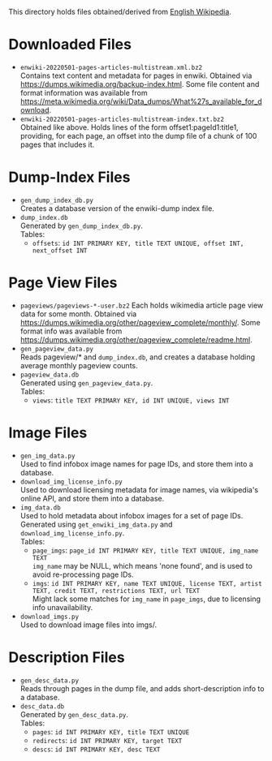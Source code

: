 This directory holds files obtained/derived from [English Wikipedia](https://en.wikipedia.org/wiki/Main_Page).

# Downloaded Files
-   `enwiki-20220501-pages-articles-multistream.xml.bz2` <br>
    Contains text content and metadata for pages in enwiki.
    Obtained via <https://dumps.wikimedia.org/backup-index.html>.
    Some file content and format information was available from
        <https://meta.wikimedia.org/wiki/Data_dumps/What%27s_available_for_download>.
-   `enwiki-20220501-pages-articles-multistream-index.txt.bz2` <br>
    Obtained like above. Holds lines of the form offset1:pageId1:title1,
    providing, for each page, an offset into the dump file of a chunk of
    100 pages that includes it.

# Dump-Index Files
-   `gen_dump_index_db.py` <br>
    Creates a database version of the enwiki-dump index file.
-   `dump_index.db` <br>
    Generated by `gen_dump_index_db.py`. <br>
    Tables: <br>
    -   `offsets`: `id INT PRIMARY KEY, title TEXT UNIQUE, offset INT, next_offset INT`

# Page View Files
-   `pageviews/pageviews-*-user.bz2`
    Each holds wikimedia article page view data for some month.
    Obtained via <https://dumps.wikimedia.org/other/pageview_complete/monthly/>.
    Some format info was available from <https://dumps.wikimedia.org/other/pageview_complete/readme.html>.
-   `gen_pageview_data.py` <br>
    Reads pageview/* and `dump_index.db`, and creates a database holding average monthly pageview counts.
-   `pageview_data.db` <br>
    Generated using `gen_pageview_data.py`. <br>
    Tables: <br>
    -   `views`: `title TEXT PRIMARY KEY, id INT UNIQUE, views INT`

# Image Files
-   `gen_img_data.py` <br>
    Used to find infobox image names for page IDs, and store them into a database.
-   `download_img_license_info.py` <br>
    Used to download licensing metadata for image names, via wikipedia's online API, and store them into a database.
-   `img_data.db` <br>
    Used to hold metadata about infobox images for a set of page IDs.
    Generated using `get_enwiki_img_data.py` and `download_img_license_info.py`. <br>
    Tables: <br>
    -   `page_imgs`: `page_id INT PRIMARY KEY, title TEXT UNIQUE, img_name TEXT` <br>
        `img_name` may be NULL, which means 'none found', and is used to avoid re-processing page IDs.
    -   `imgs`:
            `id INT PRIMARY KEY, name TEXT UNIQUE, license TEXT, artist TEXT, credit TEXT, restrictions TEXT, url TEXT`
            <br>
        Might lack some matches for `img_name` in `page_imgs`, due to licensing info unavailability.
-   `download_imgs.py` <br>
    Used to download image files into imgs/.

# Description Files
-   `gen_desc_data.py` <br>
    Reads through pages in the dump file, and adds short-description info to a database.
-   `desc_data.db` <br>
    Generated by `gen_desc_data.py`. <br>
    Tables: <br>
    -   `pages`:     `id INT PRIMARY KEY, title TEXT UNIQUE`
    -   `redirects`: `id INT PRIMARY KEY, target TEXT`
    -   `descs`:     `id INT PRIMARY KEY, desc TEXT`
